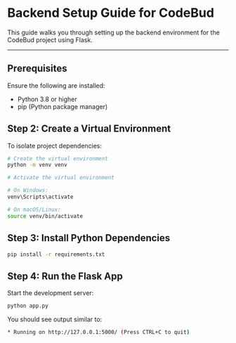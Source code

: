 # Backend Setup Guide for CodeBud

This guide walks you through setting up the backend environment for the CodeBud project using Flask.

---

## Prerequisites

Ensure the following are installed:

- Python 3.8 or higher
- pip (Python package manager)


## Step 2: Create a Virtual Environment
To isolate project dependencies:
```bash
# Create the virtual environment
python -m venv venv

# Activate the virtual environment

# On Windows:
venv\Scripts\activate

# On macOS/Linux:
source venv/bin/activate
```
## Step 3: Install Python Dependencies
```bash
pip install -r requirements.txt
```
## Step 4: Run the Flask App
Start the development server:
```bash
python app.py
```
You should see output similar to:
```bash
* Running on http://127.0.0.1:5000/ (Press CTRL+C to quit)
```